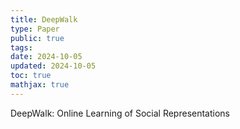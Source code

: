 ```yaml
---
title: DeepWalk
type: Paper
public: true
tags:
date: 2024-10-05
updated: 2024-10-05
toc: true
mathjax: true
---
```


DeepWalk: Online Learning of Social Representations
